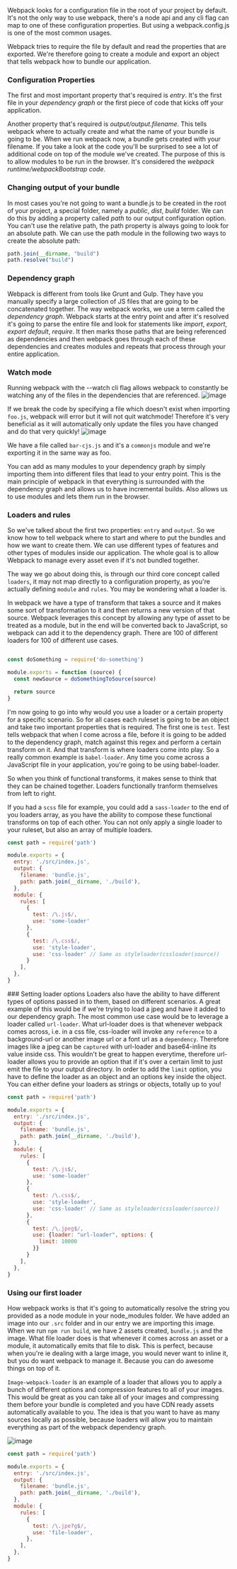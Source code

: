 Webpack looks for a configuration file in the root of your project by default. It's not the only way to use webpack, there's a node api and any cli flag can map to one of these configuration properties. But using a webpack.config.js is one of the most common usages.

Webpack tries to require the file by default and read the properties that are exported. We're therefore going to create a module and export an object that tells webpack how to bundle our application.

### Configuration Properties
The first and most important property that's required is _*entry*_. It's the first file in your _*dependency graph*_ or the first piece of code that kicks off your application.

Another property that's required is _*output/output.filename*_. This tells webpack where to actually create and what the name of your bundle is going to be. When we run webpack now, a bundle gets created with your filename. If you take a look at the code you'll be surprised to see a lot of additional code on top of the module we've created. The purpose of this is to allow modules to be run in the browser. It's considered the _*webpack runtime/webpackBootstrap code*_.

### Changing output of your bundle
In most cases you're not going to want a bundle.js to be created in the root of your project, a special folder, namely a _*public*_, _*dist*_, _*build*_ folder. We can do this by adding a property called _*path*_ to our output configuration option. You can't use the relative path, the path property is always going to look for an absolute path. We can use the path module in the following two ways to create the absolute path:

```js
path.join(__dirname, "build")
path.resolve("build")
```

### Dependency graph
Webpack is different from tools like Grunt and Gulp. They have you manually specify a large collection of JS files that are going to be concatenated together. The way webpack works, we use a term called the _*dependency graph*_. Webpack starts at the entry point and after it's resolved it's going to parse the entire file and look for statements like _*import*_, _*export*_, _*export default*_, _*require*_. It then marks those paths that are being referenced as dependencies and then webpack goes through each of these dependencies and creates modules and repeats that process through your entire application.

### Watch mode
Running webpack with the --watch cli flag allows webpack to constantly be watching any of the files in the dependencies that are referenced.
![image](https://user-images.githubusercontent.com/22747985/30708145-abe1f3f6-9ef5-11e7-82d7-33fd295f2e6f.png)

If we break the code by specifying a file which doesn't exist when importing `foo.js`, webpack will error but it will not quit watchmode! Therefore it's very beneficial as it will automatically only update the files you have changed and do that very quickly!
![image](https://user-images.githubusercontent.com/22747985/30708188-dda4f208-9ef5-11e7-90b8-3bec995adb62.png)

We have a file called `bar-cjs.js` and it's a `commonjs` module and we're exporting it in the same way as foo.

You can add as many modules to your dependency graph by simply importing them into different files that lead to your entry point. This is the main principle of webpack in that everything is surrounded with the dependency graph and allows us to have incremental builds. Also allows us to use modules and lets them run in the browser.

### Loaders and rules
So we've talked about the first two properties: `entry` and `output`. So we know how to tell webpack where to start and where to put the bundles and how we want to create them. We can use different types of features and other types of modules inside our application. The whole goal is to allow Webpack to manage every asset even if it's not bundled together.

The way we go about doing this, is through our third core concept called `loaders`, it may not map directly to a configuration property, as you're actually defining `module` and `rules`. You may be wondering what a loader is.

In webpack we have a type of transform that takes a source and it makes some sort of transformation to it and then returns a new version of that source. Webpack leverages this concept by allowing any type of asset to be treated as a module, but in the end will be converted back to JavaScript, so webpack can add it to the dependency graph. There are 100 of different loaders for 100 of different use cases.

```js

const doSomething = require('do-something')

module.exports = function (source) {
  const newSource = doSomethingToSource(source)

  return source
}

```

I'm now going to go into why would you use a loader or a certain property for a specific scenario. So for all cases each ruleset is going to be an object and take two important properties that is required. The first one is `test`. Test tells webpack that when I come across a file, before it is going to be added to the dependency graph, match against this regex and perform a certain transform on it. And that transform is where loaders come into play. So a really common example is `babel-loader`. Any time you come across a JavaScript file in your application, you're going to be using babel-loader.


So when you think of functional transforms, it makes sense to think that they can be chained together. Loaders functionally tranform themselves from left to right.

If you had a `scss` file for example, you could add a `sass-loader` to the end of you loaders array, as you have the ability to compose these functional transforms on top of each other.
You can not only apply a single loader to your ruleset, but also an array of multiple loaders.

```js
const path = require('path')

module.exports = {
  entry: './src/index.js',
  output: {
    filename: 'bundle.js',
    path: path.join(__dirname, './build'),
  },
  module: {
    rules: [
      {
        test: /\.js$/,
        use: 'some-loader'
      },
      {
        test: /\.css$/,
        use: 'style-loader',
        use: 'css-loader' // Same as styleloader(cssloader(source))
      }
    ],
  },
}
```

### Setting loader options
Loaders also have the ability to have different types of options passed in to them, based on different scenarios. A great example of this would be if we're trying to load a jpeg and have it added to our dependency graph. The most common use case would be to leverage a loader called `url-loader`. What url-loader does is that whenever webpack comes across, i.e. in a css file, css-loader will invoke any `reference` to a background-url or another image url or a font url as a `dependency`. Therefore images like a jpeg can be `captured` with url-loader and base64-inline its value inside css. This wouldn't be great to happen everytime, therefore url-loader allows you to provide an option that if it's over a certain limit to just emit the file to your output directory. In order to add the `limit` option, you have to define the loader as an object and an options key inside the object. You can either define your loaders as strings or objects, totally up to you!

```js
const path = require('path')

module.exports = {
  entry: './src/index.js',
  output: {
    filename: 'bundle.js',
    path: path.join(__dirname, './build'),
  },
  module: {
    rules: [
      {
        test: /\.js$/,
        use: 'some-loader'
      },
      {
        test: /\.css$/,
        use: 'style-loader',
        use: 'css-loader' // Same as styleloader(cssloader(source))
      },
      {
        test: /\.jpeg$/,
        use: {loader: "url-loader", options: {
          limit: 10000
        }}
      }
    ],
  },
}


```

### Using our first loader
How webpack works is that it's going to automatically resolve the string you provided as a node module in your node_modules folder. We have added an image into our `.src` folder and in our entry we are importing this image. When we run `npm run build`, we have 2 assets created, `bundle.js` and the image. What file loader does is that whenever it comes across an asset or a module, it automatically emits that file to disk. This is perfect, because when you're ie dealing with a large image, you would never want to inline it, but you do want webpack to manage it. Because you can do awesome things on top of it.

`Image-webpack-loader` is an example of a loader that allows you to apply a bunch of different options and compression features to all of your images. This would be great as you can take all of your images and compressing them before your bundle is completed and you have CDN ready assets automatically available to you. The idea is that you want to have as many sources locally as possible, because loaders will allow you to maintain everything as part of the webpack dependency graph.

![image](https://user-images.githubusercontent.com/22747985/30777267-d83d3fc2-a0ae-11e7-9f7c-5b633d0a874a.png)


```js
const path = require('path')

module.exports = {
  entry: './src/index.js',
  output: {
    filename: 'bundle.js',
    path: path.join(__dirname, './build'),
  },
  module: {
    rules: [
      {
        test: /\.jpe?g$/,
        use: 'file-loader',
      },
    ],
  },
}

```
